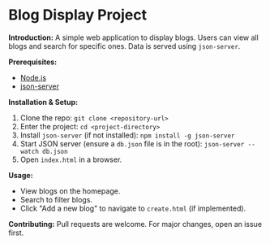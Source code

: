 # Blog Display Project

**Introduction:** A simple web application to display blogs. Users can view all blogs and search for specific ones. Data is served using `json-server`.

**Prerequisites:**

- [Node.js](https://nodejs.org/en/download/)
- [json-server](https://github.com/typicode/json-server)

**Installation & Setup:**

1. Clone the repo: `git clone <repository-url>`
2. Enter the project: `cd <project-directory>`
3. Install `json-server` (if not installed): `npm install -g json-server`
4. Start JSON server (ensure a `db.json` file is in the root): `json-server --watch db.json`
5. Open `index.html` in a browser.

**Usage:**

- View blogs on the homepage.
- Search to filter blogs.
- Click "Add a new blog" to navigate to `create.html` (if implemented).

**Contributing:** Pull requests are welcome. For major changes, open an issue first.
